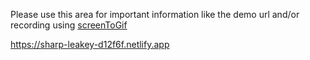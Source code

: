 Please use this area for important information like the demo url and/or recording using [screenToGif](https://www.screentogif.com/downloads)

https://sharp-leakey-d12f6f.netlify.app

